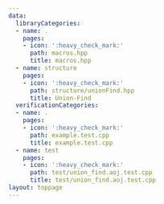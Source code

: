 ```yaml
---
data:
  libraryCategories:
  - name: .
    pages:
    - icon: ':heavy_check_mark:'
      path: macros.hpp
      title: macros.hpp
  - name: structure
    pages:
    - icon: ':heavy_check_mark:'
      path: structure/unionFind.hpp
      title: Union-Find
  verificationCategories:
  - name: .
    pages:
    - icon: ':heavy_check_mark:'
      path: example.test.cpp
      title: example.test.cpp
  - name: test
    pages:
    - icon: ':heavy_check_mark:'
      path: test/union_find.aoj.test.cpp
      title: test/union_find.aoj.test.cpp
layout: toppage
---
```

